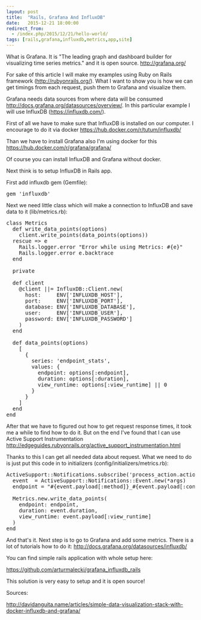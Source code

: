 ```yaml
---
layout: post
title:  "Rails, Grafana And InfluxDB"
date:   2015-12-21 18:00:00
redirect_from:
  - /index.php/2015/12/21/hello-world/
tags: [rails,grafana,influxdb,metrics,app,site]
---
```


What is Grafana. It is "The leading graph and dashboard builder for visualizing time series metrics." and it is open source. <a href="http://grafana.org/" target="_blank">http://grafana.org/</a>

For sake of this article I will make my examples using Ruby on Rails framework (<a href="http://rubyonrails.org/" target="_blank">http://rubyonrails.org/</a>). What I want to show you is how we can get timings from each request, push them to Grafana and visualize them.

Grafana needs data sources from where data will be consumed <a href="http://docs.grafana.org/datasources/overview/" target="_blank">http://docs.grafana.org/datasources/overview/</a>. In this particular example I will use InfluxDB (<a href="https://influxdb.com/" target="_blank">https://influxdb.com/</a>).

First of all we have to make sure that InfluxDB is installed on our computer. I encourage to do it via docker <a href="https://hub.docker.com/r/tutum/influxdb/" target="_blank">https://hub.docker.com/r/tutum/influxdb/</a>

Than we have to install Grafana also I'm using docker for this <a href="https://hub.docker.com/r/grafana/grafana/" target="_blank">https://hub.docker.com/r/grafana/grafana/</a>

Of course you can install InfluxDB and Grafana without docker.

Next think is to setup InfluxDB in Rails app.

First add influxdb gem (Gemfile):
<pre class="EnlighterJSRAW" data-enlighter-language="ruby">gem 'influxdb'</pre>
Next we need little class which will make a connection to InfluxDB and save data to it (lib/metrics.rb):
<pre class="EnlighterJSRAW" data-enlighter-language="ruby">class Metrics
  def write_data_points(options)
    client.write_points(data_points(options))
  rescue =&gt; e
    Rails.logger.error "Error while using Metrics: #{e}"
    Rails.logger.error e.backtrace
  end

  private

  def client
    @client ||= InfluxDB::Client.new(
      host:     ENV['INFLUXDB_HOST'],
      port:     ENV['INFLUXDB_PORT'],
      database: ENV['INFLUXDB_DATABASE'],
      user:     ENV['INFLUXDB_USER'],
      password: ENV['INFLUXDB_PASSWORD']
    )
  end

  def data_points(options)
    [
      {
        series: 'endpoint_stats',
        values: {
          endpoint: options[:endpoint],
          duration: options[:duration],
          view_runtime: options[:view_runtime] || 0
        }
      }
    ]
  end
end
</pre>
After that we have to figured out how to get request response times, it took me a while to find how to do it. But on the end I've found that I can use Active Support Instrumentation <a href="http://edgeguides.rubyonrails.org/active_support_instrumentation.html" target="_blank">http://edgeguides.rubyonrails.org/active_support_instrumentation.html</a>

Thanks to this I can get all needed data about request. What we need to do is just put this code in to initializers (config/initializers/metrics.rb):
<pre class="EnlighterJSRAW" data-enlighter-language="ruby">ActiveSupport::Notifications.subscribe('process_action.action_controller') do |*args|
  event  = ActiveSupport::Notifications::Event.new(*args)
  endpoint = "#{event.payload[:method]}_#{event.payload[:controller]}##{event.payload[:action]}"

  Metrics.new.write_data_points(
    endpoint: endpoint,
    duration: event.duration,
    view_runtime: event.payload[:view_runtime]
  )
end
</pre>
And that's it. Next step is to go to Grafana and add some metrics. There is a lot of tutorials how to do it: <a href="http://docs.grafana.org/datasources/influxdb/" target="_blank">http://docs.grafana.org/datasources/influxdb/</a>

You can find simple rails application with whole setup here:

<a href="https://github.com/arturmalecki/grafana_influxdb_rails" target="_blank">https://github.com/arturmalecki/grafana_influxdb_rails</a>

This solution is very easy to setup and it is open source!

Sources:

<a href="http://davidanguita.name/articles/simple-data-visualization-stack-with-docker-influxdb-and-grafana/" target="_blank">http://davidanguita.name/articles/simple-data-visualization-stack-with-docker-influxdb-and-grafana/</a>
